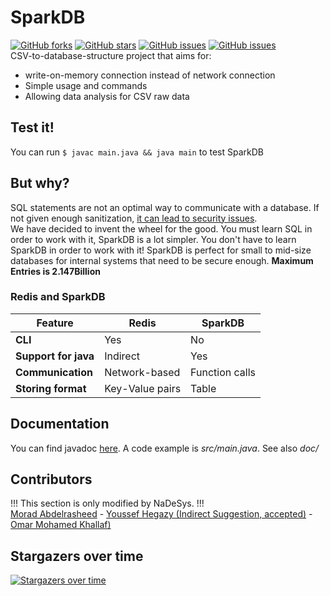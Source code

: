 # SparkDB
[![GitHub forks](https://img.shields.io/github/forks/NaDeSys/SparkDB)](https://github.com/NaDeSys/SparkDB/network)
[![GitHub stars](https://img.shields.io/github/stars/NaDeSys/SparkDB)](https://github.com/NaDeSys/SparkDB/stargazers)
[![GitHub issues](https://img.shields.io/github/issues/NaDeSys/SparkDB)](https://github.com/NaDeSys/SparkDB/issues)
[![GitHub issues](https://img.shields.io/badge/License-AGPLv3.0-blue)](https://github.com/NaDeSys/SparkDB/blob/main/LICENSE.txt)
<br>CSV-to-database-structure project that aims for: 
- write-on-memory connection instead of network connection
- Simple usage and commands
- Allowing data analysis for CSV raw data

## Test it!
You can run `$ javac main.java && java main` to test SparkDB

## But why?
SQL statements are not an optimal way to communicate with a database. If not given enough sanitization, [it can lead to security issues](https://en.wikipedia.org/wiki/SQL_injection).<br>
We have decided to invent the wheel for the good. You must learn SQL in order to work with it, SparkDB is a lot simpler. You don't have to learn SparkDB in order to work with it! SparkDB is perfect for small to mid-size databases for internal systems that need to be secure enough. **Maximum Entries is 2.147Billion**
  ### Redis and SparkDB
  | Feature | Redis | SparkDB |
  | ---- | ---- | ---- |
  | **CLI** | Yes | No |
  | **Support for java** | Indirect | Yes |
  | **Communication** | Network-based | Function calls |
  | **Storing format** | Key-Value pairs | Table |
## Documentation
You can find javadoc [here](https://nadesys.github.io/SparkDBDoc/SparkDB.html). A code example is *src/main.java*. See also *doc/*

## Contributors
!!! This section is only modified by NaDeSys. !!!<br>
[Morad Abdelrasheed](https://github.com/Zelakolase) - [Youssef Hegazy (Indirect Suggestion, accepted)](https://github.com/hegzploit) - [Omar Mohamed Khallaf)](https://github.com/OmarMohamedKhallaf)

## Stargazers over time
[![Stargazers over time](https://starchart.cc/NaDeSys/SparkDB.svg)](https://starchart.cc/NaDeSys/SparkDB)

